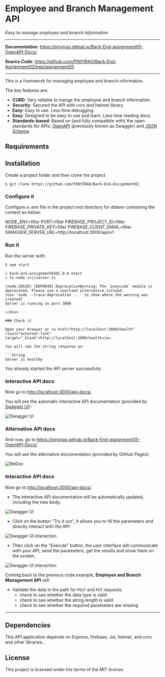 <p align="center">
    <h1>Employee and Branch Management API</h1>
    <em>Easy to manage employee and branch information</em>
</p>

---

**Documentation**: <a href="https://pinyirao.github.io/Back-End-assignment05-OpenAPI-Docs/" target="_blank">https://pinyirao.github.io/Back-End-assignment05-OpenAPI-Docs/</a>

**Source Code**: <a href="https://github.com/PINYIRAO/Back-End-Assignment02/tree/assignment05" target="_blank">https://github.com/PINYIRAO/Back-End-Assignment02/tree/assignment05</a>

---

This is a framework for managing employee and branch information.

The key features are:

* **CURD**: Very reliable to mange the employee and branch information.
* **Security**: Secured the API with cors and helmet library.
* **Easy**: Easy to use. Less time debugging.
* **Easy**: Designed to be easy to use and learn. Less time reading docs.
* **Standards-based**: Based on (and fully compatible with) the open standards for APIs: <a href="https://github.com/OAI/OpenAPI-Specification" class="external-link" target="_blank">OpenAPI</a> (previously known as Swagger) and <a href="https://json-schema.org/" class="external-link" target="_blank">JSON Schema</a>.

## Requirements

## Installation

Create a project folder and then clone the project:

<div class="termy">

```console
$ git clone https://github.com/PINYIRAO/Back-End-Assignment02

```
### Configure it
Configure a .env file in the project root directory for dotenv containing the content as below:

NODE_ENV=filler
PORT=filler
FIREBASE_PROJECT_ID=filler
FIREBASE_PRIVATE_KEY=filler
FIREBASE_CLIENT_EMAIL=filler
SWAGGER_SERVER_URL=http://localhost:3000/api/v1

### Run it

Run the server with:

<div class="termy">

```console
$ npm start

> back-end-assignment02@1.0.0 start
> ts-node src/server.ts

(node:30528) [DEP0040] DeprecationWarning: The `punycode` module is deprecated. Please use a userland alternative instead.
(Use `node --trace-deprecation ...` to show where the warning was created)
Server is running on port 3000

</div>

### Check it

Open your browser at <a href="http://localhost:3000/health" class="external-link" target="_blank">http://localhost:3000/health</a>.

You will see the string response as:

```String
Server is healthy
```

You already started the API server successfully

### Interactive API docs

Now go to <a href="http://localhost:3000/api-docs/" class="external-link" target="_blank">http://localhost:3000/api-docs/</a>.

You will see the automatic interactive API documentation (provided by <a href="https://github.com/swagger-api/swagger-ui" class="external-link" target="_blank">Swagger UI</a>):

![Swagger UI](http://localhost:3000/static/swagger-01.png)

### Alternative API docs

And now, go to <a href="https://pinyirao.github.io/Back-End-assignment05-OpenAPI-Docs/" class="external-link" target="_blank">https://pinyirao.github.io/Back-End-assignment05-OpenAPI-Docs/</a>.

You will see the alternative documentation (provided by GitHub Pages):

![ReDoc](http://localhost:3000/static/alternative-api-docs-02)


### Interactive API docs 

Now go to <a href="http://localhost:3000/api-docs/" class="external-link" target="_blank">http://localhost:3000/api-docs/</a>.

* The interactive API documentation will be automatically updated, including the new body:

![Swagger UI](http://localhost:3000/static/swagger-02.png)

* Click on the button "Try it out", it allows you to fill the parameters and directly interact with the API:

![Swagger UI interaction](http://localhost:3000/static/swagger-03.png)

* Then click on the "Execute" button, the user interface will communicate with your API, send the parameters, get the results and show them on the screen:

![Swagger UI interaction](http://localhost:3000/static/swagger-04.png)


Coming back to the previous code example, **Employee and Branch Management API** will:

* Validate the data in the path for `POST` and `PUT` requests.
    * check to see whether the data type is valid
    * check to see whether the string length is valid 
    * check to see whether the required parameters are missing 

---
## Dependencies

This API application depends on Express, firebase, Joi, helmet, and cors and other libraries..

## License

This project is licensed under the terms of the MIT license.